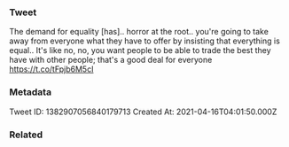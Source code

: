 ### Tweet
The demand for equality [has].. horror at the root.. you're going to take away from everyone what they have to offer by insisting that everything is equal.. It's like no, no, you want people to be able to trade the best they have with other people; that's a good deal for everyone https://t.co/tFpjb6M5cI

### Metadata
Tweet ID: 1382907056840179713
Created At: 2021-04-16T04:01:50.000Z

### Related

